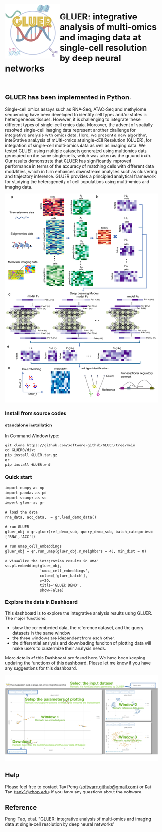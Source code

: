 <img src="src/gluer/data/gluer_icon.png" align="left" width="180" height="180"> <h1 style=“text-align:left”>GLUER: integrative analysis of multi-omics and imaging data at single-cell resolution by deep neural networks </h1>
<br>

## GLUER has been implemented in Python.

Single-cell omics assays such as RNA-Seq, ATAC-Seq and methylome sequencing have been developed to identify cell types and/or states in heterogeneous tissues. However, it is challenging to integrate these different types of single-cell omics data. Moreover, the advent of spatially resolved single-cell imaging data represent another challenge for integrative analysis with omics data. Here, we present a new algorithm, inteGrative anaLysis of mUlti-omics at single-cEll Resolution (GLUER), for integration of single-cell multi-omics data as well as imaging data. We tested GLUER using multiple datasets generated using multiomics data generated on the same single cells, which was taken as the ground truth. Our results demonstrate that GLUER has significantly improved performance in terms of the accuracy of matching cells with different data modalities, which in turn enhances downstream analyses such as clustering and trajectory inference. GLUER provides a principled analytical framework for studying the heterogeneity of cell populations using multi-omics and imaging data.

<p align="center">
<img src="src/gluer/data/overview.png">
</p>

### Install from source codes
#### standalone installation
In Command Window type:
```
git clone https://github.com/software-github/GLUER/tree/main
cd GLUER0/dist
pip install GLUER.tar.gz
or
pip install GLUER.whl
```


### Quick start
```
import numpy as np
import pandas as pd
import scanpy as sc
import gluer as gr

# load the data
rna_data, acc_data,  = gr.load_demo_data()

# run GLUER
gluer_obj = gr.gluer(ref_demo_sub, query_demo_sub, batch_categories=['RNA','ACC'])

# run umap_cell_embeddings
gluer_obj = gr.run_umap(gluer_obj,n_neighbors = 40, min_dist = 0)

# Visualize the integration results in UMAP
sc.pl.embedding(gluer_obj,
                'umap_cell_embeddings',
                color=['gluer_batch'],
                s=20,
                title='GLUER DEMO',
                show=False)
```                   
### Explore the data in Dashboard

This dashboard is to explore the integrative analysis results using GLUER. The major functions:
* show the co-embeded data, the reference dataset, and the query datasets in the same window
* the three windows are idependent from each other.
* the differential analysis and downloading funciton of plotting data will make users to custermize their analysis needs.

More details of this Dashboard are found here. We have been keeping updating the functions of this dashboard. Please let me know if you have any suggestions for this dashboard.

<p align="center">
<img src="src/gluer/data/GUI_tutorial.png">
</p>



## Help
Please feel free to contact Tao Peng (software.github@gmail.com) or Kai Tan (tank1@chop.edu) if you have any questions about the software.

## Reference
Peng, Tao, et al. "GLUER: integrative analysis of multi-omics and imaging data at single-cell resolution by deep neural networks"
